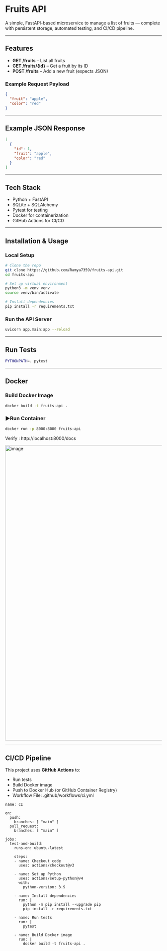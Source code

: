 # Fruits API

A simple, FastAPI-based microservice to manage a list of fruits — complete with persistent storage, automated testing, and CI/CD pipeline.

---

##  Features

- **GET /fruits** – List all fruits
- **GET /fruits/{id}** – Get a fruit by its ID
- **POST /fruits** – Add a new fruit (expects JSON)

### Example Request Payload

```json
{
  "fruit": "apple",
  "color": "red"
}
````

---

## Example JSON Response

```json
[
  {
    "id": 1,
    "fruit": "apple",
    "color": "red"
  }
]
```

---

## Tech Stack

* Python + FastAPI
* SQLite + SQLAlchemy
* Pytest for testing
* Docker for containerization
* GitHub Actions for CI/CD

---

## Installation & Usage

### Local Setup

```bash
# Clone the repo
git clone https://github.com/Ramya7359/fruits-api.git
cd fruits-api

# Set up virtual environment
python3 -m venv venv
source venv/bin/activate

# Install dependencies
pip install -r requirements.txt
```

### Run the API Server

```bash
uvicorn app.main:app --reload
```

---

##  Run Tests

```bash
PYTHONPATH=. pytest
```

---

## Docker

###  Build Docker Image

```bash
docker build -t fruits-api .
```

### ▶Run Container

```bash
docker run -p 8000:8000 fruits-api
```
Verify : http://localhost:8000/docs

<img width="950" alt="image" src="https://github.com/user-attachments/assets/30a715d1-011a-4cd9-b337-202b5034adf3" />

---

## CI/CD Pipeline

This project uses **GitHub Actions** to:

* Run tests
* Build Docker image
* Push to Docker Hub (or GitHub Container Registry)
* Workflow File: .github/workflows/ci.yml

```
name: CI

on:
  push:
    branches: [ "main" ]
  pull_request:
    branches: [ "main" ]

jobs:
  test-and-build:
    runs-on: ubuntu-latest

    steps:
    - name: Checkout code
      uses: actions/checkout@v3

    - name: Set up Python
      uses: actions/setup-python@v4
      with:
        python-version: 3.9

    - name: Install dependencies
      run: |
        python -m pip install --upgrade pip
        pip install -r requirements.txt

    - name: Run tests
      run: |
        pytest

    - name: Build Docker image
      run: |
        docker build -t fruits-api .
```
